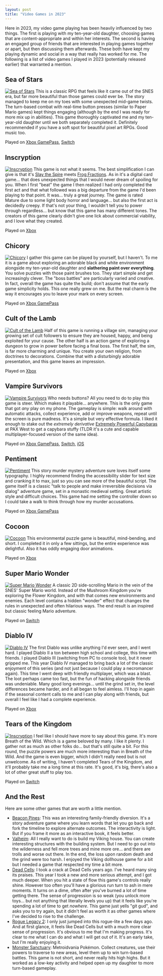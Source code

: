 ```yaml
---
layout: post
title: "Video Games in 2023"
---
```

Here in 2023, my video game playing has been heavily influenced by two things. The first is playing with my ten-year-old daughter, choosing games that are content-appropriate and within her interests. The second is having an engaged group of friends that are interested in playing games together or apart, but then discussing them afterwards. These both have kept my playing dynamic and social in a way that really has worked for me. The following is a list of video games I played in 2023 (potentially released earlier) that warranted a mention. 

## Sea of Stars
[![Sea of Stars](/media/posts/sea-of-stars.png)](https://seaofstarsgame.co/)
This is a classic RPG that feels like it came out of the SNES era, but far more beautiful than those games could ever be. The story managed to keep me on my toes with some unexpected mid-game twists. The turn-based combat with real-time button presses (similar to Paper Mario games) kept things engaging (although by the end I was ready for more mix up in abilities). This game thoroughly captivated me and my ten-year-old daughter until we both separately completed it. Definitely recommended if you have a soft spot for beautiful pixel art RPGs. Good music too.

<p class="playLine"><span class='playIcon xbox'></span><span class='playIcon switch'></span>Played on <a href="https://www.xbox.com/en-us/games/store/sea-of-stars/9NLLTTJZH40L">Xbox GamePass</a>, <a href="https://www.nintendo.com/us/store/products/sea-of-stars-switch/">Switch</a></p>


## Inscryption
[![Inscryption](/media/posts/inscryption.jpg)](https://www.inscryption.com)
This game is not what it seems. The best simplification I can give is that it's [Slay the Spire](https://www.megacrit.com/) meets [Frog Fractions](http://twinbeard.com/frog-fractions/). As in it's a digital card game… that does unexpected things that I would never dream of spoiling for you. When I first "beat" the game I then realized I had only completed the first act and that what followed was a big departure from the game I'd been playing to that point. It was… truly a great journey. The game is rated Mature due to some light body horror and language… but also the first act is decidedly creepy. If that's not your thing, I wouldn't tell you to power through regardless… but know that this game has many different tones. The creators of this game clearly didn't give one lick about commercial viability, and I love what they created.

<p class="playLine"><span class='playIcon xbox'></span>Played on <a href="https://www.xbox.com/en-US/games/store/inscryption/9p8nstdmz11p">Xbox</a></p>


## Chicory
[![Chicory](/media/posts/chicory.png)](https://chicorygame.com/)
I gather this game can be played by yourself, but I haven't. To me it is a game about exploring an adorable black and white environment alongside my ten-year-old daughter and __slathering paint over everything__. You solve puzzles with those paint brushes too. They start simple and get increasingly clever. The "boss battles" are particularly varied and creative. In fact, overall the game has quite the build; don't assume that the early game simplicity holds. This one really grew on me. But the real charm is the way it encourages you to leave your mark on every screen.

<p class="playLine"><span class='playIcon xbox'></span>Played on <a href="https://www.xbox.com/en-US/games/store/chicory-a-colorful-tale/9PFGQGC0XWLV">Xbox GamePass</a></p>


## Cult of the Lamb
[![Cult of the Lamb](/media/posts/cult-of-the-lamb.png)](https://www.cultofthelamb.com/)
Half of this game is running a village sim, managing your growing set of cult followers to ensure they are housed, happy, and being exploited for your cause. The other half is an action game of exploring a dungeon to grow in power before facing a final boss. The first half, the sim, is far more charming and unique. You create your own religion, from doctrines to decorations. Combine that with a disturbingly adorable presentation, and this game leaves an impression.

<p class="playLine"><span class='playIcon xbox'></span>Played on <a href="https://www.xbox.com/en-us/games/store/cult-of-the-lamb/9pnlpmp1ggh5">Xbox</a></p>


## Vampire Survivors
[![Vampire Survivors](/media/posts/vampire-survivors.png)](https://poncle.itch.io/vampire-survivors)
Who needs buttons? All you need to do to play this game is steer. Which makes it playable… anywhere. This is the only game that got _any_ play on my phone. The gameplay is simple: walk around with automatic attacks, collect experience, add or improve weapons, repeat until the screen is pure madness. It's a simple but very effective formula. I liked it enough to stake out the _extremely derivative_ [Extremely Powerful Capybaras](https://studiobravarda.com/extremely-powerful-capybaras-en) at PAX West to get a capybara stuffy (TLDR it's a cute and capable multiplayer-focused version of the same idea).

<p class="playLine"><span class='playIcon xbox'></span><span class='playIcon switch'></span><span class='playIcon ios'></span>Played on <a href="https://www.xbox.com/en-us/games/store/vampire-survivors/9pd5bm2z8c4l">Xbox GamePass</a>, <a href="https://www.nintendo.com/us/store/products/vampire-survivors-switch/">Switch</a>, <a href="https://apps.apple.com/us/app/vampire-survivors/id6444525702">iOS</a></p>


## Pentiment
[![Pentiment](/media/posts/pentiment.jpg)](https://pentiment.obsidian.net/)
This story murder mystery adventure sure loves itself some typography. I highly recommend finding the accessibility slider for text size and cranking it to max, just so you can see more of the beautiful script. The game itself is a classic "talk to people and make irreversible decisions via dialog" adventure game, set in a monastic medieval setting. Great artistic style and difficult choices. This game had me setting the controller down so I could take a walk to think through how my murder accusations.

<p class="playLine"><span class='playIcon xbox'></span>Played on <a href="https://www.xbox.com/en-US/games/pentiment">Xbox GamePass</a></p>


## Cocoon
[![Cocoon](/media/posts/cocoon.jpg)](https://annapurnainteractive.com/en/games/cocoon)
This environmental puzzle game is beautiful, mind-bending, and short. I completed it in only a few sittings, but the entire experience was delightful. Also it has oddly engaging door animations.

<p class="playLine"><span class='playIcon xbox'></span>Played on <a href="https://www.xbox.com/en-us/games/store/cocoon/9n3fps4ldhcr">Xbox</a></p>


## Super Mario Wonder
[![Super Mario Wonder](/media/posts/super-mario-wonder.png)](https://supermariobroswonder.nintendo.com/)
A classic 2D side-scrolling Mario in the vein of the SNES' Super Mario world. Instead of the Mushroom Kingdom you're exploring the Flower Kingdom, and with that comes new environments and enemies. Each level contains a hidden "wonder" effect that changes the rules in unexpected and often hilarious ways. The end result is an inspired but classic feeling Mario adventure.

<p class="playLine"><span class='playIcon switch'></span>Played on <a href="https://www.nintendo.com/us/store/products/super-mario-bros-wonder-switch/">Switch</a></p>


## Diablo IV
[![Diablo IV](/media/posts/diablo-iv.png)](https://diablo4.blizzard.com/en-us/)
The first Diablo was unlike anything I'd ever seen, and I went hard. I played Diablo II a ton between high school and college, this time with friends. I played Diablo III (switching from PC to console too), but it never gripped me. This year Diablo IV managed to bring back a lot of the classic enjoyment of this series (and not just because I could play a necromancer again). This time I went deep with friendly multiplayer, which was a blast. The loot perhaps came too fast, but the fun of hacking alongside friends was undeniable. Many good long evenings… until the grind set in, the level differences became harder, and it all began to feel aimless. I'll hop in again if the seasonal content calls to me and I can play along with friends, but overall I feel like I had a complete experience.

<p class="playLine"><span class='playIcon xbox'></span>Played on <a href="https://www.xbox.com/en-US/games/diablo-iv">Xbox</a></p>


## Tears of the Kingdom
[![Inscryption](/media/posts/tears-of-the-kingdom.jpg)](https://www.nintendo.com/us/store/products/the-legend-of-zelda-tears-of-the-kingdom-switch/)
I feel like I should have more to say about this game. It's more Breath of the Wild. Which is a game beloved by many. I like it plenty. I gather not as much as other folks do… but that's still quite a bit. For this round, the puzzle powers are much more interesting than in Breath of the Wild. And the game is even bigger, which I didn't really need but is not unwelcome. As of writing, I haven't completed Tears of the Kingdom, and it'll probably take me a long time at this rate. It's good, it's big, there's also a lot of other great stuff to play too.

<p class="playLine"><span class='playIcon switch'></span>Played on <a href="https://www.nintendo.com/us/store/products/the-legend-of-zelda-tears-of-the-kingdom-switch/">Switch</a></p>


## And the Rest

Here are some other games that are worth a little mention.

- [Beacon Pines](https://www.xbox.com/en-us/games/store/beacon-pines/9p4r2m0nrwnk): This was an interesting family-friendly diversion. It's a story adventure game where you learn words that let you go back and fork the timeline to explore alternate outcomes. The interactivity is light. But if you frame it more as an interactive book, it feels better.
- [Valheim](https://www.xbox.com/en-US/games/Valheim): All I really want to do is build my Viking house. You can create interesting structures with the building system. But I need to go out into the wilderness and fell more trees and mine more ore… and there are trolls and worse out there. In the end, the loss upon random death and the grind were too harsh. I enjoyed the Viking dollhouse game for a bit but I needed a game that respected my time a bit more.
- [Dead Cells](https://www.xbox.com/en-us/games/store/Dead-Cells/BQSCNS1T8PHQ): I took a crack at Dead Cells years ago. I've heard many sing its praises. This year I took a new and more serious attempt, and I got much deeper. When you hit a state of flow this game's controls really shine. However too often you'll have a glorious run turn to ash in mere moments. It turns on a dime, often after you've burned a lot of time getting there. The sense of progression is so weak (you unlock more toys… but not anything that literally levels you up) that it feels like you're spending a lot of time to get _nowhere_. This game just yells "git gud", and asks you to try again, but it didn't feel as worth it as other games where I've decided to rise to the challenge.
- [Rogue Legacy 2](https://www.xbox.com/en-us/games/store/rogue-legacy-2/9P2688LZXW86): I only just jumped into this rogue-lite a few days ago. And at first glance, it feels like Dead Cells but with a much more clear sense of progression. It's obvious to me that I'm making progress. It's clear to me what I can do and what I will get out of it. It's an early take, but I'm really enjoying it.
- [Monster Sanctuary](https://www.xbox.com/en-US/games/store/monster-sanctuary/9MZNS9NZ97PF): Metroidvania Pokémon. Collect creatures, use their powers to traverse to new areas, level them up to win turn-based battles. This game is not short, and never really hits high highs. But it worked as a low-key activity and helped open up my daughter to more turn-based gameplay.